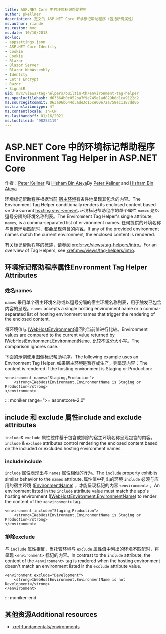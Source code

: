 ```yaml
---
title: ASP.NET Core 中的环境标记帮助程序
author: pkellner
description: 定义的 ASP.NET Core 环境标记帮助程序（包括所有属性）
ms.author: riande
ms.custom: mvc
ms.date: 10/10/2018
no-loc:
- appsettings.json
- ASP.NET Core Identity
- cookie
- Cookie
- Blazor
- Blazor Server
- Blazor WebAssembly
- Identity
- Let's Encrypt
- Razor
- SignalR
uid: mvc/views/tag-helpers/builtin-th/environment-tag-helper
ms.openlocfilehash: d63364b0c052ba7f9e745e1ad829b8d1ca9122d2
ms.sourcegitcommit: 063a06b644d3ade3c15ce00e72a758ec1187dd06
ms.translationtype: MT
ms.contentlocale: zh-CN
ms.lasthandoff: 01/16/2021
ms.locfileid: "98253119"
---
```

# <a name="environment-tag-helper-in-aspnet-core"></a><span data-ttu-id="469b8-103">ASP.NET Core 中的环境标记帮助程序</span><span class="sxs-lookup"><span data-stu-id="469b8-103">Environment Tag Helper in ASP.NET Core</span></span>

<span data-ttu-id="469b8-104">作者：[Peter Kellner](https://peterkellner.net) 和 [Hisham Bin Ateya](https://twitter.com/hishambinateya)</span><span class="sxs-lookup"><span data-stu-id="469b8-104">By [Peter Kellner](https://peterkellner.net) and [Hisham Bin Ateya](https://twitter.com/hishambinateya)</span></span>

<span data-ttu-id="469b8-105">环境标记帮助程序根据当前 [宿主环境](xref:fundamentals/environments)有条件地呈现其包含的内容。</span><span class="sxs-lookup"><span data-stu-id="469b8-105">The Environment Tag Helper conditionally renders its enclosed content based on the current [hosting environment](xref:fundamentals/environments).</span></span> <span data-ttu-id="469b8-106">环境标记帮助程序的单个属性 `names` 是以逗号分隔的环境名称列表。</span><span class="sxs-lookup"><span data-stu-id="469b8-106">The Environment Tag Helper's single attribute, `names`, is a comma-separated list of environment names.</span></span> <span data-ttu-id="469b8-107">任何提供的环境名称与当前环境匹配时，都会呈现包含的内容。</span><span class="sxs-lookup"><span data-stu-id="469b8-107">If any of the provided environment names match the current environment, the enclosed content is rendered.</span></span>

<span data-ttu-id="469b8-108">有关标记帮助程序的概述，请参阅 <xref:mvc/views/tag-helpers/intro>。</span><span class="sxs-lookup"><span data-stu-id="469b8-108">For an overview of Tag Helpers, see <xref:mvc/views/tag-helpers/intro>.</span></span>

## <a name="environment-tag-helper-attributes"></a><span data-ttu-id="469b8-109">环境标记帮助程序属性</span><span class="sxs-lookup"><span data-stu-id="469b8-109">Environment Tag Helper Attributes</span></span>

### <a name="names"></a><span data-ttu-id="469b8-110">姓名</span><span class="sxs-lookup"><span data-stu-id="469b8-110">names</span></span>

<span data-ttu-id="469b8-111">`names` 采用单个宿主环境名称或以逗号分隔的宿主环境名称列表，用于触发已包含内容的呈现。</span><span class="sxs-lookup"><span data-stu-id="469b8-111">`names` accepts a single hosting environment name or a comma-separated list of hosting environment names that trigger the rendering of the enclosed content.</span></span>

<span data-ttu-id="469b8-112">将环境值与 [IWebHostEnvironment](xref:Microsoft.AspNetCore.Hosting.IHostingEnvironment.EnvironmentName*)返回的当前值进行比较。</span><span class="sxs-lookup"><span data-stu-id="469b8-112">Environment values are compared to the current value returned by [IWebHostEnvironment.EnvironmentName](xref:Microsoft.AspNetCore.Hosting.IHostingEnvironment.EnvironmentName*).</span></span> <span data-ttu-id="469b8-113">比较不区分大小写。</span><span class="sxs-lookup"><span data-stu-id="469b8-113">The comparison ignores case.</span></span>

<span data-ttu-id="469b8-114">下面的示例使用图像标记帮助程序。</span><span class="sxs-lookup"><span data-stu-id="469b8-114">The following example uses an Environment Tag Helper.</span></span> <span data-ttu-id="469b8-115">如果宿主环境是暂存或生产，则呈现内容：</span><span class="sxs-lookup"><span data-stu-id="469b8-115">The content is rendered if the hosting environment is Staging or Production:</span></span>

```cshtml
<environment names="Staging,Production">
    <strong>IWebHostEnvironment.EnvironmentName is Staging or Production</strong>
</environment>
```

::: moniker range=">= aspnetcore-2.0"

## <a name="include-and-exclude-attributes"></a><span data-ttu-id="469b8-116">include 和 exclude 属性</span><span class="sxs-lookup"><span data-stu-id="469b8-116">include and exclude attributes</span></span>

<span data-ttu-id="469b8-117">`include`& `exclude` 属性控件基于包含或排除的宿主环境名称呈现包含的内容。</span><span class="sxs-lookup"><span data-stu-id="469b8-117">`include` & `exclude` attributes control rendering the enclosed content based on the included or excluded hosting environment names.</span></span>

### <a name="include"></a><span data-ttu-id="469b8-118">include</span><span class="sxs-lookup"><span data-stu-id="469b8-118">include</span></span>

<span data-ttu-id="469b8-119">`include` 属性表现出与 `names` 属性相似的行为。</span><span class="sxs-lookup"><span data-stu-id="469b8-119">The `include` property exhibits similar behavior to the `names` attribute.</span></span> <span data-ttu-id="469b8-120">属性值中列出的环境 `include` 必须与应用的宿主环境 ([EnvironmentName](xref:Microsoft.AspNetCore.Hosting.IHostingEnvironment.EnvironmentName*)) ，才能呈现标记的内容 `<environment>` 。</span><span class="sxs-lookup"><span data-stu-id="469b8-120">An environment listed in the `include` attribute value must match the app's hosting environment ([IWebHostEnvironment.EnvironmentName](xref:Microsoft.AspNetCore.Hosting.IHostingEnvironment.EnvironmentName*)) to render the content of the `<environment>` tag.</span></span>

```cshtml
<environment include="Staging,Production">
    <strong>IWebHostEnvironment.EnvironmentName is Staging or Production</strong>
</environment>
```

### <a name="exclude"></a><span data-ttu-id="469b8-121">排除</span><span class="sxs-lookup"><span data-stu-id="469b8-121">exclude</span></span>

<span data-ttu-id="469b8-122">与 `include` 属性相反，当托管环境与 `exclude` 属性值中列出的环境不匹配时，将呈现 `<environment>` 标记的内容。</span><span class="sxs-lookup"><span data-stu-id="469b8-122">In contrast to the `include` attribute, the content of the `<environment>` tag is rendered when the hosting environment doesn't match an environment listed in the `exclude` attribute value.</span></span>

```cshtml
<environment exclude="Development">
    <strong>IWebHostEnvironment.EnvironmentName is not Development</strong>
</environment>
```

::: moniker-end

## <a name="additional-resources"></a><span data-ttu-id="469b8-123">其他资源</span><span class="sxs-lookup"><span data-stu-id="469b8-123">Additional resources</span></span>

* <xref:fundamentals/environments>

